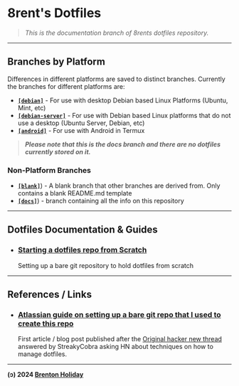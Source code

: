 # 8rent's Dotfiles

> *This is the documentation branch of 8rents dotfiles repository.*

---



## Branches by Platform

Differences in different platforms are saved to distinct branches. Currently the branches for different platforms are:

- [**`[debian]`**](https://github.com/8rents/dotfiles/tree/debian) - For use with desktop Debian based Linux Platforms (Ubuntu, Mint, etc)
- [**`[debian-server]`**](https://github.com/8rents/dotfiles/tree/debian-server) - For use with Debian based Linux platforms that do not use a desktop (Ubuntu Server, Debian, etc)
- [**`[android]`**](https://github.com/8rents/dotfiles/tree/android) - For use with Android in Termux

> ***Please note that this is the docs branch and there are no dotfiles currently stored on it.***

### Non-Platform Branches

- [**`[blank]`**](https://github.com/8rents/dotfiles/tree/blank)) - A blank branch that other branches are derived from. Only contains a blank README.md template
- [**`[docs]`**](https://github.com/8rents/dotfiles/tree/docs)) - branch containing all the info on this repository

---

## Dotfiles Documentation & Guides

* ### [Starting a dotfiles repo from Scratch](starting-from-scratch/README.md)
  Setting up a bare git repository to hold dotfiles from scratch

---

## References / Links

* ### [Atlassian guide on setting up a bare git repo that I used to create this repo](https://www.atlassian.com/git/tutorials/dotfiles)
  First article / blog post published after the [Original hacker new thread](https://news.ycombinator.com/item?id=11070797) answered by StreakyCobra asking HN about techniques on how to manage dotfiles.

---

**(ɔ) 2024 [Brenton Holiday](https://brenton.holiday)**
